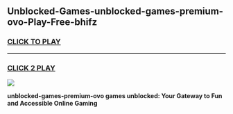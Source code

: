 
## Unblocked-Games-unblocked-games-premium-ovo-Play-Free-bhifz
<h3>
<a href="https://premium76.site?title=unblocked-games-premium-ovo&ref=10A">CLICK TO PLAY</a></h3>
<hr>

<h3>
<a href="https://premium76.site?title=unblocked-games-premium-ovo&ref=10A">CLICK 2 PLAY</a>
  
</h3>

<a href="https://premium76.site?title=unblocked-games-premium-ovo&ref=10A"><img src="https://clearcache.store/games.png"></a>


**unblocked-games-premium-ovo games unblocked: Your Gateway to Fun and Accessible Online Gaming**
